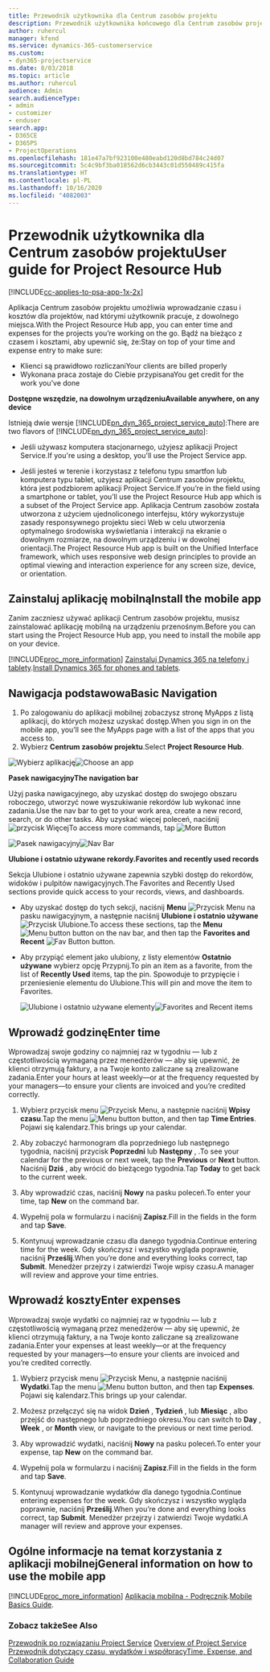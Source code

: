 ```yaml
---
title: Przewodnik użytkownika dla Centrum zasobów projektu
description: Przewodnik użytkownika końcowego dla Centrum zasobów projektu dla Project Service
author: ruhercul
manager: kfend
ms.service: dynamics-365-customerservice
ms.custom:
- dyn365-projectservice
ms.date: 8/03/2018
ms.topic: article
ms.author: ruhercul
audience: Admin
search.audienceType:
- admin
- customizer
- enduser
search.app:
- D365CE
- D365PS
- ProjectOperations
ms.openlocfilehash: 181e47a7bf923100e480eabd120d8bd784c24d07
ms.sourcegitcommit: 5c4c9bf3ba018562d6cb3443c01d550489c415fa
ms.translationtype: HT
ms.contentlocale: pl-PL
ms.lasthandoff: 10/16/2020
ms.locfileid: "4082003"
---
```

# <a name="user-guide-for-project-resource-hub"></a><span data-ttu-id="2fc9f-103">Przewodnik użytkownika dla Centrum zasobów projektu</span><span class="sxs-lookup"><span data-stu-id="2fc9f-103">User guide for Project Resource Hub</span></span>

[!INCLUDE[cc-applies-to-psa-app-1x-2x](../includes/cc-applies-to-psa-app-1x-2x.md)]

<span data-ttu-id="2fc9f-104">Aplikacja Centrum zasobów projektu umożliwia wprowadzanie czasu i kosztów dla projektów, nad którymi użytkownik pracuje, z dowolnego miejsca.</span><span class="sxs-lookup"><span data-stu-id="2fc9f-104">With the Project Resource Hub app, you can enter time and expenses for the projects you’re working on the go.</span></span> <span data-ttu-id="2fc9f-105">Bądź na bieżąco z czasem i kosztami, aby upewnić się, że:</span><span class="sxs-lookup"><span data-stu-id="2fc9f-105">Stay on top of your time and expense entry to make sure:</span></span>

- <span data-ttu-id="2fc9f-106">Klienci są prawidłowo rozliczani</span><span class="sxs-lookup"><span data-stu-id="2fc9f-106">Your clients are billed properly</span></span>
- <span data-ttu-id="2fc9f-107">Wykonana praca zostaje do Ciebie przypisana</span><span class="sxs-lookup"><span data-stu-id="2fc9f-107">You get credit for the work you’ve done</span></span>

<span data-ttu-id="2fc9f-108">**Dostępne wszędzie, na dowolnym urządzeniu**</span><span class="sxs-lookup"><span data-stu-id="2fc9f-108">**Available anywhere, on any device**</span></span>

<span data-ttu-id="2fc9f-109">Istnieją dwie wersje [!INCLUDE[pn_dyn_365_project_service_auto](../includes/pn-dyn-365-project-service-auto.md)]:</span><span class="sxs-lookup"><span data-stu-id="2fc9f-109">There are two flavors of [!INCLUDE[pn_dyn_365_project_service_auto](../includes/pn-dyn-365-project-service-auto.md)]:</span></span> 

- <span data-ttu-id="2fc9f-110">Jeśli używasz komputera stacjonarnego, użyjesz aplikacji Project Service.</span><span class="sxs-lookup"><span data-stu-id="2fc9f-110">If you're using a desktop, you'll use the Project Service app.</span></span> 

- <span data-ttu-id="2fc9f-111">Jeśli jesteś w terenie i korzystasz z telefonu typu smartfon lub komputera typu tablet, użyjesz aplikacji Centrum zasobów projektu, która jest podzbiorem aplikacji Project Service.</span><span class="sxs-lookup"><span data-stu-id="2fc9f-111">If you’re in the field using a smartphone or tablet, you’ll use the Project Resource Hub app which is a subset of the Project Service  app.</span></span> <span data-ttu-id="2fc9f-112">Aplikacja Centrum zasobów została utworzona z użyciem ujednoliconego interfejsu, który wykorzystuje zasady responsywnego projektu sieci Web w celu utworzenia optymalnego środowiska wyświetlania i interakcji na ekranie o dowolnym rozmiarze, na dowolnym urządzeniu i w dowolnej orientacji.</span><span class="sxs-lookup"><span data-stu-id="2fc9f-112">The Project Resource Hub app is built on the Unified Interface framework, which uses responsive web design principles to provide an optimal viewing and interaction experience for any screen size, device, or orientation.</span></span> 


## <a name="install-the-mobile-app"></a><span data-ttu-id="2fc9f-113">Zainstaluj aplikację mobilną</span><span class="sxs-lookup"><span data-stu-id="2fc9f-113">Install the mobile app</span></span>
<span data-ttu-id="2fc9f-114">Zanim zaczniesz używać aplikacji Centrum zasobów projektu, musisz zainstalować aplikację mobilną na urządzeniu przenośnym.</span><span class="sxs-lookup"><span data-stu-id="2fc9f-114">Before you can start using the Project Resource Hub app, you need to install the mobile app on your device.</span></span> 

[!INCLUDE[proc_more_information](../includes/proc-more-information.md)] <span data-ttu-id="2fc9f-115">[Zainstaluj Dynamics 365 na telefony i tablety](https://docs.microsoft.com/dynamics365/mobile-app/install-dynamics-365-for-phones-and-tablets).</span><span class="sxs-lookup"><span data-stu-id="2fc9f-115">[Install Dynamics 365 for phones and tablets](https://docs.microsoft.com/dynamics365/mobile-app/install-dynamics-365-for-phones-and-tablets).</span></span>

## <a name="basic-navigation"></a><span data-ttu-id="2fc9f-116">Nawigacja podstawowa</span><span class="sxs-lookup"><span data-stu-id="2fc9f-116">Basic Navigation</span></span>
1.  <span data-ttu-id="2fc9f-117">Po zalogowaniu do aplikacji mobilnej zobaczysz stronę MyApps z listą aplikacji, do których możesz uzyskać dostęp.</span><span class="sxs-lookup"><span data-stu-id="2fc9f-117">When you sign in on the mobile app, you’ll see the MyApps page with a list of the apps that you access to.</span></span> 
2.  <span data-ttu-id="2fc9f-118">Wybierz **Centrum zasobów projektu**.</span><span class="sxs-lookup"><span data-stu-id="2fc9f-118">Select **Project Resource Hub**.</span></span>

<span data-ttu-id="2fc9f-119">![Wybierz aplikację](media/chooseApp_1.png "Wybierz aplikację")</span><span class="sxs-lookup"><span data-stu-id="2fc9f-119">![Choose an app](media/chooseApp_1.png "Choose an app")</span></span>

<span data-ttu-id="2fc9f-120">**Pasek nawigacyjny**</span><span class="sxs-lookup"><span data-stu-id="2fc9f-120">**The navigation bar**</span></span>

<span data-ttu-id="2fc9f-121">Użyj paska nawigacyjnego, aby uzyskać dostęp do swojego obszaru roboczego, utworzyć nowe wyszukiwanie rekordów lub wykonać inne zadania.</span><span class="sxs-lookup"><span data-stu-id="2fc9f-121">Use the nav bar to get to your work area, create a new record, search, or do other tasks.</span></span> <span data-ttu-id="2fc9f-122">Aby uzyskać więcej poleceń, naciśnij ![przycisk Więcej](media/MoreButton.png "Przycisk Więcej")</span><span class="sxs-lookup"><span data-stu-id="2fc9f-122">To access more commands, tap ![More Button](media/MoreButton.png "More Button")</span></span>

<span data-ttu-id="2fc9f-123">![Pasek nawigacyjny](media/NavBar_2.png "Pasek nawigacyjny")</span><span class="sxs-lookup"><span data-stu-id="2fc9f-123">![Nav Bar](media/NavBar_2.png "Nav Bar")</span></span>

<span data-ttu-id="2fc9f-124">**Ulubione i ostatnio używane rekordy.**</span><span class="sxs-lookup"><span data-stu-id="2fc9f-124">**Favorites and recently used records**</span></span>

<span data-ttu-id="2fc9f-125">Sekcja Ulubione i ostatnio używane zapewnia szybki dostęp do rekordów, widoków i pulpitów nawigacyjnych.</span><span class="sxs-lookup"><span data-stu-id="2fc9f-125">The Favorites and Recently Used sections provide quick access to your records, views, and dashboards.</span></span> 

- <span data-ttu-id="2fc9f-126">Aby uzyskać dostęp do tych sekcji, naciśnij **Menu** ![Przycisk Menu](media/MenuButton.png "Przycisk Menu") na pasku nawigacyjnym, a następnie naciśnij **Ulubione i ostatnio używane** ![Przycisk Ulubione](media/FavButton.png "Przycisk Ulubione").</span><span class="sxs-lookup"><span data-stu-id="2fc9f-126">To access these sections, tap the **Menu** ![Menu button](media/MenuButton.png "Menu button") button on the nav bar, and then tap the **Favorites and Recent** ![Fav Button](media/FavButton.png "Fav Button") button.</span></span>

- <span data-ttu-id="2fc9f-127">Aby przypiąć element jako ulubiony, z listy elementów **Ostatnio używane** wybierz opcję Przypnij.</span><span class="sxs-lookup"><span data-stu-id="2fc9f-127">To pin an item as a favorite, from the list of **Recently Used** items, tap the pin.</span></span> <span data-ttu-id="2fc9f-128">Spowoduje to przypięcie i przeniesienie elementu do Ulubione.</span><span class="sxs-lookup"><span data-stu-id="2fc9f-128">This will pin and move the item to Favorites.</span></span>

  <span data-ttu-id="2fc9f-129">![Ulubione i ostatnio używane elementy](media/Favs_3.png "Ulubione i ostatnio używane elementy")</span><span class="sxs-lookup"><span data-stu-id="2fc9f-129">![Favorites and Recent items](media/Favs_3.png "Favorites and Recent items")</span></span>
 
## <a name="enter-time"></a><span data-ttu-id="2fc9f-130">Wprowadź godzinę</span><span class="sxs-lookup"><span data-stu-id="2fc9f-130">Enter time</span></span>
<span data-ttu-id="2fc9f-131">Wprowadzaj swoje godziny co najmniej raz w tygodniu — lub z częstotliwością wymaganą przez menedżerów — aby się upewnić, że klienci otrzymują faktury, a na Twoje konto zaliczane są zrealizowane zadania.</span><span class="sxs-lookup"><span data-stu-id="2fc9f-131">Enter your hours at least weekly—or at the frequency requested by your managers—to ensure your clients are invoiced and you’re credited correctly.</span></span>

1. <span data-ttu-id="2fc9f-132">Wybierz przycisk menu ![Przycisk Menu](media/MenuButton.png "Przycisk Menu"), a następnie naciśnij **Wpisy czasu**.</span><span class="sxs-lookup"><span data-stu-id="2fc9f-132">Tap the menu ![Menu button](media/MenuButton.png "Menu button") button, and then tap **Time Entries**.</span></span> <span data-ttu-id="2fc9f-133">Pojawi się kalendarz.</span><span class="sxs-lookup"><span data-stu-id="2fc9f-133">This brings up your calendar.</span></span>

2. <span data-ttu-id="2fc9f-134">Aby zobaczyć harmonogram dla poprzedniego lub następnego tygodnia, naciśnij przycisk **Poprzedni** lub **Następny** , .</span><span class="sxs-lookup"><span data-stu-id="2fc9f-134">To see your calendar for the previous or next week, tap the **Previous** or **Next** button.</span></span> <span data-ttu-id="2fc9f-135">Naciśnij **Dziś** , aby wrócić do bieżącego tygodnia.</span><span class="sxs-lookup"><span data-stu-id="2fc9f-135">Tap **Today** to get back to the current week.</span></span>

3. <span data-ttu-id="2fc9f-136">Aby wprowadzić czas, naciśnij **Nowy** na pasku poleceń.</span><span class="sxs-lookup"><span data-stu-id="2fc9f-136">To enter your time, tap **New** on the command bar.</span></span> 

4. <span data-ttu-id="2fc9f-137">Wypełnij pola w formularzu i naciśnij **Zapisz**.</span><span class="sxs-lookup"><span data-stu-id="2fc9f-137">Fill in the fields in the form and tap **Save**.</span></span>

5. <span data-ttu-id="2fc9f-138">Kontynuuj wprowadzanie czasu dla danego tygodnia.</span><span class="sxs-lookup"><span data-stu-id="2fc9f-138">Continue entering time for the week.</span></span> <span data-ttu-id="2fc9f-139">Gdy skończysz i wszystko wygląda poprawnie, naciśnij **Prześlij**.</span><span class="sxs-lookup"><span data-stu-id="2fc9f-139">When you’re done and everything looks correct, tap **Submit**.</span></span> <span data-ttu-id="2fc9f-140">Menedżer przejrzy i zatwierdzi Twoje wpisy czasu.</span><span class="sxs-lookup"><span data-stu-id="2fc9f-140">A manager will review and approve your time entries.</span></span>

## <a name="enter-expenses"></a><span data-ttu-id="2fc9f-141">Wprowadź koszty</span><span class="sxs-lookup"><span data-stu-id="2fc9f-141">Enter expenses</span></span> 
<span data-ttu-id="2fc9f-142">Wprowadzaj swoje wydatki co najmniej raz w tygodniu — lub z częstotliwością wymaganą przez menedżerów — aby się upewnić, że klienci otrzymują faktury, a na Twoje konto zaliczane są zrealizowane zadania.</span><span class="sxs-lookup"><span data-stu-id="2fc9f-142">Enter your expenses at least weekly—or at the frequency requested by your managers—to ensure your clients are invoiced and you’re credited correctly.</span></span>

1. <span data-ttu-id="2fc9f-143">Wybierz przycisk menu ![Przycisk Menu](media/MenuButton.png "Przycisk Menu"), a następnie naciśnij **Wydatki**.</span><span class="sxs-lookup"><span data-stu-id="2fc9f-143">Tap the menu ![Menu button](media/MenuButton.png "Menu button") button, and then tap **Expenses**.</span></span> <span data-ttu-id="2fc9f-144">Pojawi się kalendarz.</span><span class="sxs-lookup"><span data-stu-id="2fc9f-144">This brings up your calendar.</span></span>

2. <span data-ttu-id="2fc9f-145">Możesz przełączyć się na widok **Dzień** , **Tydzień** , lub **Miesiąc** , albo przejść do następnego lub poprzedniego okresu.</span><span class="sxs-lookup"><span data-stu-id="2fc9f-145">You can switch to **Day** , **Week** , or **Month** view, or navigate to the previous or next time period.</span></span> 

3. <span data-ttu-id="2fc9f-146">Aby wprowadzić wydatki, naciśnij **Nowy** na pasku poleceń.</span><span class="sxs-lookup"><span data-stu-id="2fc9f-146">To enter your expense, tap **New** on the command bar.</span></span> 

4. <span data-ttu-id="2fc9f-147">Wypełnij pola w formularzu i naciśnij **Zapisz**.</span><span class="sxs-lookup"><span data-stu-id="2fc9f-147">Fill in the fields in the form and tap **Save**.</span></span>

5. <span data-ttu-id="2fc9f-148">Kontynuuj wprowadzanie wydatków dla danego tygodnia.</span><span class="sxs-lookup"><span data-stu-id="2fc9f-148">Continue entering expenses for the week.</span></span> <span data-ttu-id="2fc9f-149">Gdy skończysz i wszystko wygląda poprawnie, naciśnij **Prześlij**.</span><span class="sxs-lookup"><span data-stu-id="2fc9f-149">When you’re done and everything looks correct, tap **Submit**.</span></span> <span data-ttu-id="2fc9f-150">Menedżer przejrzy i zatwierdzi Twoje wydatki.</span><span class="sxs-lookup"><span data-stu-id="2fc9f-150">A manager will review and approve your expenses.</span></span>

## <a name="general-information-on-how-to-use-the-mobile-app"></a><span data-ttu-id="2fc9f-151">Ogólne informacje na temat korzystania z aplikacji mobilnej</span><span class="sxs-lookup"><span data-stu-id="2fc9f-151">General information on how to use the mobile app</span></span> 
[!INCLUDE[proc_more_information](../includes/proc-more-information.md)] <span data-ttu-id="2fc9f-152">[Aplikacja mobilna - Podręcznik](https://docs.microsoft.com/dynamics365/mobile-app/dynamics-365-phones-tablets-users-guide).</span><span class="sxs-lookup"><span data-stu-id="2fc9f-152">[Mobile Basics Guide](https://docs.microsoft.com/dynamics365/mobile-app/dynamics-365-phones-tablets-users-guide).</span></span>

### <a name="see-also"></a><span data-ttu-id="2fc9f-153">Zobacz także</span><span class="sxs-lookup"><span data-stu-id="2fc9f-153">See Also</span></span>  
 <span data-ttu-id="2fc9f-154">[Przewodnik po rozwiązaniu Project Service](../psa/overview.md) </span><span class="sxs-lookup"><span data-stu-id="2fc9f-154">[Overview of Project Service](../psa/overview.md) </span></span>  
 [<span data-ttu-id="2fc9f-155">Przewodnik dotyczący czasu, wydatków i współpracy</span><span class="sxs-lookup"><span data-stu-id="2fc9f-155">Time, Expense, and Collaboration Guide</span></span>](../psa/time-expense-collaboration-guide.md)   
 
